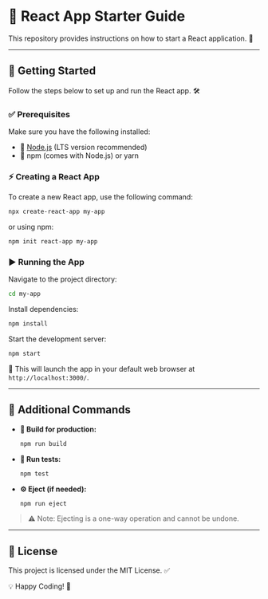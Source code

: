 # 🚀 React App Starter Guide

This repository provides instructions on how to start a React application. 🎉

---

## 📌 Getting Started

Follow the steps below to set up and run the React app. 🛠️

### ✅ Prerequisites

Make sure you have the following installed:
- 📌 [Node.js](https://nodejs.org/) (LTS version recommended)
- 📌 npm (comes with Node.js) or yarn

### ⚡ Creating a React App

To create a new React app, use the following command:

```sh
npx create-react-app my-app
```

or using npm:

```sh
npm init react-app my-app
```

### ▶️ Running the App

Navigate to the project directory:

```sh
cd my-app
```

Install dependencies:

```sh
npm install
```

Start the development server:

```sh
npm start
```

🚀 This will launch the app in your default web browser at `http://localhost:3000/`.

---

## 📌 Additional Commands

- **🔨 Build for production:**
  ```sh
  npm run build
  ```
- **🧪 Run tests:**
  ```sh
  npm test
  ```
- **⚙️ Eject (if needed):**
  ```sh
  npm run eject
  ```

> ⚠️ Note: Ejecting is a one-way operation and cannot be undone.

---

## 📜 License
This project is licensed under the MIT License. ✅

💡 Happy Coding! 🚀